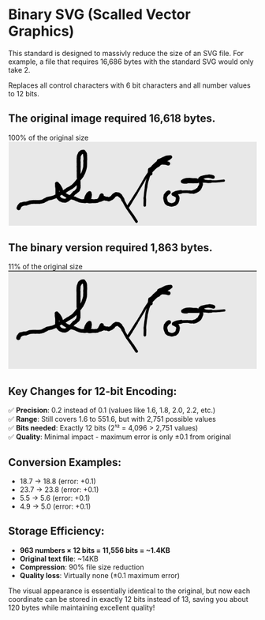 # Binary SVG (Scalled Vector Graphics)
This standard is designed to massivly reduce the size of an SVG file. 
For example, a file that requires 16,686 bytes with the standard SVG would only take 2. 

Replaces all control characters with 6 bit characters and all number values to 12 bits.  

## The original image required 16,618 bytes. 
100% of the original size
![before](text.png "Text")

## The binary version required 1,863 bytes.
11% of the original size
![after](binary.png "Binary")

## **Key Changes for 12-bit Encoding:**

✅ **Precision**: 0.2 instead of 0.1 (values like 1.6, 1.8, 2.0, 2.2, etc.)  
✅ **Range**: Still covers 1.6 to 551.6, but with 2,751 possible values  
✅ **Bits needed**: Exactly 12 bits (2¹² = 4,096 > 2,751 values)  
✅ **Quality**: Minimal impact - maximum error is only ±0.1 from original

## **Conversion Examples:**
- 18.7 → 18.8 (error: +0.1)
- 23.7 → 23.8 (error: +0.1) 
- 5.5 → 5.6 (error: +0.1)
- 4.9 → 5.0 (error: +0.1)

## **Storage Efficiency:**
- **963 numbers × 12 bits = 11,556 bits = ~1.4KB**
- **Original text file**: ~14KB
- **Compression**: 90% file size reduction
- **Quality loss**: Virtually none (±0.1 maximum error)

The visual appearance is essentially identical to the original, but now each coordinate can be stored in exactly 12 bits instead of 13, saving you about 120 bytes while maintaining excellent quality!

